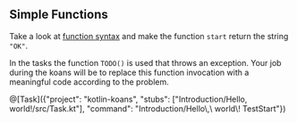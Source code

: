 ## Simple Functions

Take a look at [function syntax](http://kotlinlang.org/docs/reference/basic-syntax.html#defining-functions)
and make the function `start` return the string `"OK"`.

In the tasks the function `TODO()` is used that throws an exception.
Your job during the koans will be to replace this function invocation with a meaningful code according to the problem.


@[Task]({"project": "kotlin-koans", "stubs": ["Introduction/Hello, world!/src/Task.kt"], "command": "Introduction/Hello\\,\\ world\\! TestStart"})
